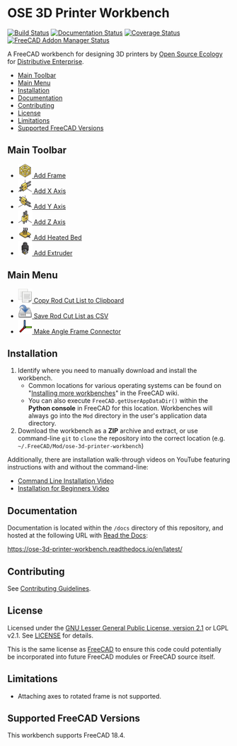 # OSE 3D Printer Workbench
[![Build Status](https://travis-ci.org/gbroques/ose-3d-printer-workbench.svg?branch=master)](https://travis-ci.org/gbroques/ose-3d-printer-workbench) [![Documentation Status](https://readthedocs.org/projects/ose-3d-printer-workbench/badge/?version=latest)](https://ose-3d-printer-workbench.readthedocs.io/en/latest/?badge=latest)
 [![Coverage Status](https://coveralls.io/repos/github/gbroques/ose-3d-printer-workbench/badge.svg)](https://coveralls.io/github/gbroques/ose-3d-printer-workbench) [![FreeCAD Addon Manager Status](https://img.shields.io/badge/FreeCAD%20Addon%20manager-available-brightgreen)](https://github.com/FreeCAD/FreeCAD-addons)

A FreeCAD workbench for designing 3D printers by [Open Source Ecology](https://www.opensourceecology.org/) for [Distributive Enterprise](https://wiki.opensourceecology.org/wiki/Distributive_Enterprise).

* [Main Toolbar](#main-toolbar)
* [Main Menu](#main-menu)
* [Installation](#installation)
* [Documentation](#documentation)
* [Contributing](#contributing)
* [License](#license)
* [Limitations](#limitations)
* [Supported FreeCAD Versions](#supported-freecad-versions)

## Main Toolbar
* [<img alt="Add Frame" src="freecad/ose3dprinter/icon/Frame.svg" width="32" height="32" /> Add Frame](https://ose-3d-printer-workbench.readthedocs.io/en/latest/pages/add_frame.html)
* [<img alt="Add X Axis" src="freecad/ose3dprinter/icon/XAxis.svg" width="32" height="32" /> Add X Axis](https://ose-3d-printer-workbench.readthedocs.io/en/latest/pages/add_axis.html)
* [<img alt="Add Y Axis" src="freecad/ose3dprinter/icon/YAxis.svg" width="32" height="32" /> Add Y Axis](https://ose-3d-printer-workbench.readthedocs.io/en/latest/pages/add_axis.html)
* [<img alt="Add Z Axis" src="freecad/ose3dprinter/icon/ZAxis.svg" width="32" height="32" /> Add Z Axis](https://ose-3d-printer-workbench.readthedocs.io/en/latest/pages/add_axis.html)
* [<img alt="Add Heated Bed" src="freecad/ose3dprinter/icon/HeatedBed.svg" width="32" height="32" /> Add Heated Bed](https://ose-3d-printer-workbench.readthedocs.io/en/latest/pages/add_heated_bed.html)
* [<img alt="Add Extruder" src="freecad/ose3dprinter/icon/Extruder.svg" width="32" height="32" /> Add Extruder](https://ose-3d-printer-workbench.readthedocs.io/en/latest/pages/add_extruder.html)

## Main Menu
* [<img alt="Copy Rod Cut List to Clipboard" src="freecad/ose3dprinter/icon/edit-copy.svg" width="32" height="32" /> Copy Rod Cut List to Clipboard](https://ose-3d-printer-workbench.readthedocs.io/en/latest/pages/generate_cut_list.html)
* [<img alt="Save Rod Cut List as CSV" src="freecad/ose3dprinter/icon/document-save-as.svg" width="32" height="32" /> Save Rod Cut List as CSV](https://ose-3d-printer-workbench.readthedocs.io/en/latest/pages/generate_cut_list.html)
* [<img alt="Make Angle Frame Connector" src="freecad/ose3dprinter/icon/Std_CoordinateSystem.svg" width="32" height="32" /> Make Angle Frame Connector](https://ose-3d-printer-workbench.readthedocs.io/en/latest/pages/make_angle_frame_connector.html)

## Installation
1. Identify where you need to manually download and install the workbench.
    * Common locations for various operating systems can be found on "[Installing more workbenches](https://wiki.freecadweb.org/Installing_more_workbenches)" in the FreeCAD wiki.
    * You can also execute `FreeCAD.getUserAppDataDir()` within the **Python console** in FreeCAD for this location. Workbenches will always go into the `Mod` directory in the user's application data directory.
2. Download the workbench as a **ZIP** archive and extract, or use command-line `git` to `clone` the repository into the correct location (e.g. `~/.FreeCAD/Mod/ose-3d-printer-workbench`)

Additionally, there are installation walk-through videos on YouTube featuring instructions with and without the command-line:
* [Command Line Installation Video](https://youtu.be/PtBoIBTPNv4)
* [Installation for Beginners Video](https://youtu.be/C3W3fNzsydo)

## Documentation
Documentation is located within the `/docs` directory of this repository, and hosted at the following URL with [Read the Docs](https://readthedocs.org/):

https://ose-3d-printer-workbench.readthedocs.io/en/latest/

## Contributing

See [Contributing Guidelines](./CONTRIBUTING.md).

## License

Licensed under the [GNU Lesser General Public License, version 2.1](https://www.gnu.org/licenses/old-licenses/lgpl-2.1.en.html) or LGPL v2.1. See [LICENSE](./LICENSE) for details.

This is the same license as [FreeCAD](https://wiki.freecadweb.org/Licence) to ensure this code could potentially be incorporated into future FreeCAD modules or FreeCAD source itself.

## Limitations
* Attaching axes to rotated frame is not supported.

## Supported FreeCAD Versions
This workbench supports FreeCAD 18.4.
